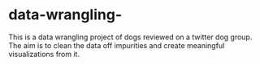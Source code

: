 # data-wrangling-
This is a data wrangling project of dogs reviewed on a twitter dog group. The aim is to clean the data off impurities and create meaningful visualizations from it. 
